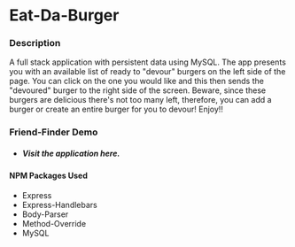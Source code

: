 # **Eat-Da-Burger**


### **Description**

A full stack application with persistent data using MySQL.  The app presents you with an available list of ready to "devour" burgers on the left side of the page. You can click on the one you would like and this then sends the "devoured" burger to the right side of the screen. Beware, since these burgers are delicious there's not too many left, therefore, you can add a burger or create an entire burger for you to devour! Enjoy!!



### Friend-Finder Demo

* ##### Visit the application here. 




#### NPM Packages Used

* Express
* Express-Handlebars
* Body-Parser
* Method-Override
* MySQL

